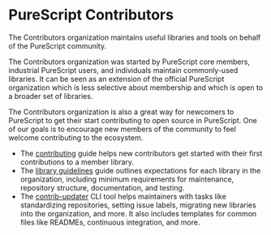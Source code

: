 # PureScript Contributors

The Contributors organization maintains useful libraries and tools on behalf of the PureScript community.

The Contributors organization was started by PureScript core members, industrial PureScript users, and individuals maintain commonly-used libraries. It can be seen as an extension of the official PureScript organization which is less selective about membership and which is open to a broader set of libraries.

The Contributors organization is also a great way for newcomers to PureScript to get their start contributing to open source in PureScript. One of our goals is to encourage new members of the community to feel welcome contributing to the ecosystem.

- The [contributing](https://github.com/purescript-contrib/governance/blob/main/contributing.md) guide helps new contributors get started with their first contributions to a member library.
- The [library guidelines](https://github.com/purescript-contrib/governance/blob/main/library-guidelines.md) guide outlines expectations for each library in the organization, including minimum requirements for maintenance, repository structure, documentation, and testing.
- The [contrib-updater](https://github.com/purescript-contrib/governance/blob/main/updater) CLI tool helps maintainers with tasks like standardizing repositories, setting issue labels, migrating new libraries into the organization, and more. It also includes templates for common files like READMEs, continuous integration, and more. 
